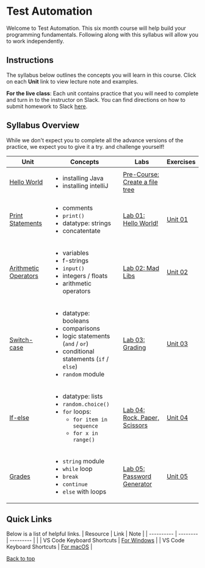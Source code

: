 # <a id="top"></a>Test Automation

Welcome to Test Automation. This six month course will help build your programming fundamentals. Following along with this syllabus will allow you to work independently.

## Instructions

The syllabus below outlines the concepts you will learn in this course. Click on each **Unit** link to view lecture note and examples.

**For the live class**: Each unit contains practice that you will need to complete and turn in to the instructor on Slack. You can find directions on how to submit homework to Slack [here](/docs/slack.md).

## Syllabus Overview

While we don't expect you to complete all the advance versions of the practice, we expect you to give it a try. and challenge yourself!

| Unit| Concepts| Labs| Exercises|
| ----|-------- | --- |------ | 
| [Hello World](practice/lab01.md) | <ul> <li>installing Java</li> <li>installing intelliJ</li></ul>                                                          |[Pre-Course: Create a file tree](/practice/unit_0/exercise_1.md)                                    ||                               |
| [Print Statements](practice/lab02.md) | <ul> <li>comments</li> <li>`print()`</li> <li>datatype: strings</li> <li>concatentate</li>                                      | [Lab 01: Hello World!](/practice/hello.md)                                                               | [Unit 01 ](/practice/unit_1/) |
| [Arithmetic Operators](practice/lab03.md) | <ul><li>variables</li> <li>f-strings</li> <li>`input()`</li> <li>integers / floats</li> <li>arithmetic operators</li>     </ul>                                                           | [Lab 02: Mad Libs](/practice/madlibs.md)                                                                                                                                                                                                | [Unit 02 ](/practice/unit_2)  |
| [Switch-case](practice/lab04.md) | <ul><li>datatype: booleans</li> <li>comparisons</li><li>logic statements (`and` / `or`)</li><li>conditional statements (`if` / `else`)</li> <li>`random` module</li> </ul>           | [Lab 03: Grading](/practice/grading.md)                                                                                                                                                                                                                                                                                                                                                                          | [Unit 03 ](/practice/unit_3/) |
| [If-else](practice/lab05.md) | <ul><li>datatype: lists</li> <li>`random.choice()`</li> <li>`for` loops: <ul><li>`for item in sequence`</li><li>`for x in range()`</li></ul></li> </ul> | [Lab 04: Rock, Paper, Scissors](/practice/rps.md) |                                                                                                                                                                                                                                                                                                                                 [Unit 04 ](/practice/unit_4)  |
| [Grades](practice/lab06.md) | <ul><li>`string` module</li> <li>`while` loop</li><li>`break`</li> <li>`continue`</li> <li>`else` with loops</li></ul>                                  | [Lab 05: Password Generator](/practice/password_generator.md)                                                                                                                                                                                                                                                                                                                                                                                                         | [Unit 05 ](/practice/unit_5/) |

## Quick Links

Below is a list of helpful links.
| Resource | Link | Note |
| ---------- | -------- | --------- |
|
| VS Code Keyboard Shortcuts | [For Windows](https://code.visualstudio.com/shortcuts/keyboard-shortcuts-windows.pdf) |
| VS Code Keyboard Shortcuts | [For macOS](https://code.visualstudio.com/shortcuts/keyboard-shortcuts-macos.pdf) |

[Back to top](#top)